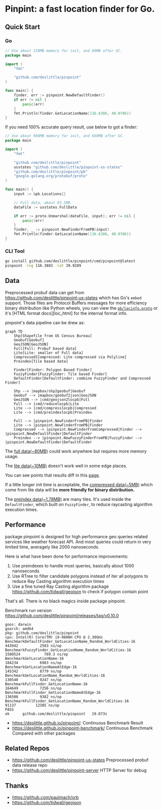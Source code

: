 # Pinpint: a fast location finder for Go.

## Quick Start

### Go

```go
// Use about 150MB memory for init, and 60MB after GC.
package main

import (
	"fmt"

	"github.com/deslittle/pinpoint"
)

func main() {
	finder, err := pinpoint.NewDefaultFinder()
	if err != nil {
		panic(err)
	}
	fmt.Println(finder.GetLocationName(116.6386, 40.0786))
}
```

If you need 100% accurate query result, use below to got a finder:

```go
// Use about 900MB memory for init, and 660MB after GC.
package main

import (
	"fmt"

	"github.com/deslittle/pinpoint"
	usstates "github.com/deslittle/pinpoint-us-states"
	"github.com/deslittle/pinpoint/pb"
	"google.golang.org/protobuf/proto"
)

func main() {
	input := &pb.Locations{}

	// Full data, about 83.5MB
	dataFile := usstates.FullData

	if err := proto.Unmarshal(dataFile, input); err != nil {
		panic(err)
	}
	finder, _ := pinpoint.NewFinderFromPB(input)
	fmt.Println(finder.GetLocationName(116.6386, 40.0786))
}
```

### CLI Tool

```bash
go install github.com/deslittle/pinpoint/cmd/pinpoint@latest
pinpoint -lng 116.3883 -lat 39.9289
```

## Data

Preprocessed probuf data can get from <https://github.com/deslittle/pinpoint-us-states>
which has Go's `embed` support. Those files are Protocol Buffers messages for
more efficiency binary distribution like Python wheels, you can view
the [`pb/locinfo.proto`](./pb/locinfo.proto) or it's [HTML format docs][loc_html]
for the internal format info.

pinpoint's data pipeline can be drew as:

```mermaid
graph TD
    Shp[Shapefile from US Census Bureau]
    Geobuf[Geobuf]
    GeoJSON[GeoJSON]
    Full[Full: Probuf based data]
    Lite[Lite: smaller of Full data]
    Compressed[Compressed: Lite compressed via Polyline]
    Preindex[Tile based data]

    Finder[Finder: Polygon Based Finder]
    FuzzyFinder[FuzzyFinder: Tile based Finder]
    DefaultFinder[DefaultFinder: combine FuzzyFinder and Compressed Finder]

    Shp --> |mapbox/shp2geobuf|Geobuf
    Geobuf --> |mapbox/geobuf2json|GeoJSON
    GeoJSON --> |cmd/geojson2locpb|Full
    Full --> |cmd/reducelocpb|Lite
    Lite --> |cmd/compresslocpb|Compressed
    Lite --> |cmd/preindexlocpb|Preindex

    Full --> |pinpoint.NewFinderFromPB|Finder
    Lite --> |pinpoint.NewFinderFromPB|Finder
    Compressed --> |pinpoint.NewFinderFromCompressed|Finder --> |pinpoint.NewDefaultFinder|DefaultFinder
    Preindex --> |pinpoint.NewFuzzyFinderFromPB|FuzzyFinder --> |pinpoint.NewDefaultFinder|DefaultFinder

```

The [full data(~80MB)][full-link] could work anywhere but requires more memory usage.

The [lite data(~10MB)][lite-link] doesn't work well in some edge places.

You can see points that results diff in this [page][points_not_equal].

If a little longer init time is acceptable,
the [compressed data(~5MB)][compressd-link] which come from lite data
will be **more friendly for binary distribution.**

The [preindex data(~1.78MB)][preindex-link] are many tiles.
It's used inside the `DefaultFinder`, which built on `FuzzyFinder`, to reduce
raycasting algorithm execution times.

[pb_html]: https://deslittle.github.io/pinpoint/pb.html
[full-link]: https://github.com/deslittle/pinpoint-us-states/blob/main/us-states.pb
[lite-link]: https://github.com/deslittle/pinpoint-us-states/blob/main/us-states.reduce.pb
[preindex-link]: https://github.com/deslittle/pinpoint-us-states/blob/main/us-states.reduce.preindex.pb
[compressd-link]: https://github.com/deslittle/pinpoint-us-states/blob/main/us-states.reduce.compress.pb
[points_not_equal]: https://geojson.io/#id=gist:deslittle/2d958e7f0a279a7411c04907f255955a

## Performance

package pinpoint is designed for high performance geo queries related services like
weather forecast API. And most queries could return in very limited time,
averagely like 2000 nanoseconds.

Here is what have been done for performance improvements:

1. Use preindexes to handle most queries, basically about 1000 nanoseconds
2. Use RTree to filter candidate polygons instead of iter all polygons to reduce
   Ray Casting algorithm execution times
3. Use a fine tuned Ray Casting algorithm package
   <https://github.com/tidwall/geojson> to check if polygon contain point

That's all. There is no black magics inside package pinpoint.

Benchmark run version <https://github.com/deslittle/pinpoint/releases/tag/v0.10.0>

```
goos: darwin
goarch: amd64
pkg: github.com/deslittle/pinpoint
cpu: Intel(R) Core(TM) i9-9880H CPU @ 2.30GHz
BenchmarkDefaultFinder_GetLocationName_Random_WorldCities-16    	  443942	      2583 ns/op
BenchmarkFuzzyFinder_GetLocationName_Random_WorldCities-16      	 1580524	       769.3 ns/op
BenchmarkGetLocationName-16                                     	  184234	      6983 ns/op
BenchmarkGetLocationNameAtEdge-16                               	  145342	      8779 ns/op
BenchmarkGetLocationName_Random_WorldCities-16                  	  130540	      9247 ns/op
BenchmarkFullFinder_GetLocationName-16                          	  164649	      7256 ns/op
BenchmarkFullFinder_GetLocationNameAtEdge-16                    	  136508	      9382 ns/op
BenchmarkFullFinder_GetLocationName_Random_WorldCities-16       	   91137	     12385 ns/op
PASS
ok  	github.com/deslittle/pinpoint	19.073s
```

- <https://deslittle.github.io/pinpoint/>:
  Continuous Benchmark Result
- <https://deslittle.github.io/pinpoint-benchmark/>
  Continuous Benchmark Compared with other packages

## Related Repos

- <https://github.com/deslittle/pinpoint-us-states>
  Preprocessed probuf data release repo
- <https://github.com/deslittle/pinpoint-server>
  HTTP Server for debug

## Thanks

- <https://github.com/paulmach/orb>
- <https://github.com/tidwall/geojson>
